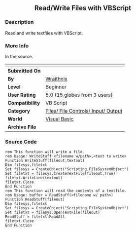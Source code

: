 ﻿<div align="center">

## Read/Write Files with VBScript


</div>

### Description

Read and write textfiles with VBScript.
 
### More Info
 
In the source.


<span>             |<span>
---                |---
**Submitted On**   |
**By**             |[Wraithnix](https://github.com/Planet-Source-Code/PSCIndex/blob/master/ByAuthor/wraithnix.md)
**Level**          |Beginner
**User Rating**    |5.0 (15 globes from 3 users)
**Compatibility**  |VB Script
**Category**       |[Files/ File Controls/ Input/ Output](https://github.com/Planet-Source-Code/PSCIndex/blob/master/ByCategory/files-file-controls-input-output__1-3.md)
**World**          |[Visual Basic](https://github.com/Planet-Source-Code/PSCIndex/blob/master/ByWorld/visual-basic.md)
**Archive File**   |[](https://github.com/Planet-Source-Code/wraithnix-read-write-files-with-vbscript__1-8363/archive/master.zip)





### Source Code

```
rem This function will write a file.
rem Usage: WriteStuff <filename w/path>,<text to write>
Function WriteStuff(fileout,textout)
Dim filesys,filetxt
Set filesys = CreateObject("Scripting.FileSystemObject")
Set filetxt = filesys.CreateTextFile(fileout,True)
filetxt.WriteLine(textout)
filetxt.Close
End Function
rem This function will read the contents of a textfile.
rem Usage: buffer = ReadStuff(<filename w/ path>)
Function ReadStuff(fileout)
Dim filesys,filetxt
Set filesys = CreateObject("Scripting.FileSystemObject")
Set filetxt = filesys.OpenTextFile(fileout)
ReadStuff = filetxt.ReadAll
filetxt.Close
End Function
```

